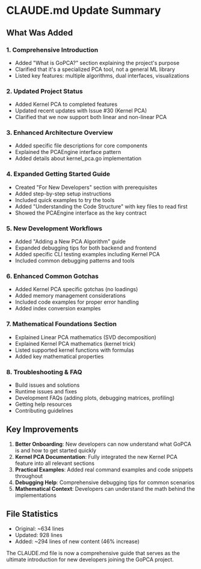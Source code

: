 # CLAUDE.md Update Summary

## What Was Added

### 1. **Comprehensive Introduction**
- Added "What is GoPCA?" section explaining the project's purpose
- Clarified that it's a specialized PCA tool, not a general ML library
- Listed key features: multiple algorithms, dual interfaces, visualizations

### 2. **Updated Project Status**
- Added Kernel PCA to completed features
- Updated recent updates with Issue #30 (Kernel PCA)
- Clarified that we now support both linear and non-linear PCA

### 3. **Enhanced Architecture Overview**
- Added specific file descriptions for core components
- Explained the PCAEngine interface pattern
- Added details about kernel_pca.go implementation

### 4. **Expanded Getting Started Guide**
- Created "For New Developers" section with prerequisites
- Added step-by-step setup instructions
- Included quick examples to try the tools
- Added "Understanding the Code Structure" with key files to read first
- Showed the PCAEngine interface as the key contract

### 5. **New Development Workflows**
- Added "Adding a New PCA Algorithm" guide
- Expanded debugging tips for both backend and frontend
- Added specific CLI testing examples including Kernel PCA
- Included common debugging patterns and tools

### 6. **Enhanced Common Gotchas**
- Added Kernel PCA specific gotchas (no loadings)
- Added memory management considerations
- Included code examples for proper error handling
- Added index conversion examples

### 7. **Mathematical Foundations Section**
- Explained Linear PCA mathematics (SVD decomposition)
- Explained Kernel PCA mathematics (kernel trick)
- Listed supported kernel functions with formulas
- Added key mathematical properties

### 8. **Troubleshooting & FAQ**
- Build issues and solutions
- Runtime issues and fixes
- Development FAQs (adding plots, debugging matrices, profiling)
- Getting help resources
- Contributing guidelines

## Key Improvements

1. **Better Onboarding**: New developers can now understand what GoPCA is and how to get started quickly
2. **Kernel PCA Documentation**: Fully integrated the new Kernel PCA feature into all relevant sections
3. **Practical Examples**: Added real command examples and code snippets throughout
4. **Debugging Help**: Comprehensive debugging tips for common scenarios
5. **Mathematical Context**: Developers can understand the math behind the implementations

## File Statistics
- Original: ~634 lines
- Updated: 928 lines
- Added: ~294 lines of new content (46% increase)

The CLAUDE.md file is now a comprehensive guide that serves as the ultimate introduction for new developers joining the GoPCA project.